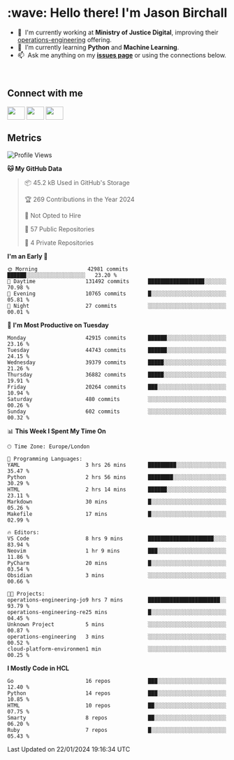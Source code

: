 <h1 align="left" id="jason-title">:wave: Hello there! I'm Jason Birchall</h1>

- :office: &nbsp;I'm currently working at **Ministry of Justice Digital**, improving their [operations-engineering](https://github.com/ministryofjustice/operations-engineering) offering.
- :seedling: &nbsp;I’m currently learning **Python** and **Machine Learning**.
- :mailbox: &nbsp;Ask me anything on my **[issues page]** or using the connections below.


<br>

<h2>Connect with me</h2>
<p>
<a href="https://twitter.com/jsonBirchall" target="blank"><img align="center" src="https://cdn.jsdelivr.net/npm/simple-icons@3.0.1/icons/twitter.svg" alt="" height="30" width="40" /></a>
<a href="https://keybase.io/json0" target="blank"><img align="center" src="https://cdn.jsdelivr.net/npm/simple-icons@3.0.1/icons/keybase.svg" alt="" height="30" width="40" /></a>
<a href="https://www.reddit.com/user/kakorate" target="blank"><img align="center" src="https://cdn.jsdelivr.net/npm/simple-icons@3.0.1/icons/reddit.svg" alt="" height="30" width="40" /></a>
</p>

<h2>Metrics</h2>

<!--START_SECTION:waka-->
![Profile Views](http://img.shields.io/badge/Profile%20Views-0-blue)

**🐱 My GitHub Data** 

> 📦 45.2 kB Used in GitHub's Storage 
 > 
> 🏆 269 Contributions in the Year 2024
 > 
> 🚫 Not Opted to Hire
 > 
> 📜 57 Public Repositories 
 > 
> 🔑 4 Private Repositories 
 > 
**I'm an Early 🐤** 

```text
🌞 Morning                42981 commits       ██████░░░░░░░░░░░░░░░░░░░   23.20 % 
🌆 Daytime                131492 commits      ██████████████████░░░░░░░   70.98 % 
🌃 Evening                10765 commits       █░░░░░░░░░░░░░░░░░░░░░░░░   05.81 % 
🌙 Night                  27 commits          ░░░░░░░░░░░░░░░░░░░░░░░░░   00.01 % 
```
📅 **I'm Most Productive on Tuesday** 

```text
Monday                   42915 commits       ██████░░░░░░░░░░░░░░░░░░░   23.16 % 
Tuesday                  44743 commits       ██████░░░░░░░░░░░░░░░░░░░   24.15 % 
Wednesday                39379 commits       █████░░░░░░░░░░░░░░░░░░░░   21.26 % 
Thursday                 36882 commits       █████░░░░░░░░░░░░░░░░░░░░   19.91 % 
Friday                   20264 commits       ███░░░░░░░░░░░░░░░░░░░░░░   10.94 % 
Saturday                 480 commits         ░░░░░░░░░░░░░░░░░░░░░░░░░   00.26 % 
Sunday                   602 commits         ░░░░░░░░░░░░░░░░░░░░░░░░░   00.32 % 
```


📊 **This Week I Spent My Time On** 

```text
🕑︎ Time Zone: Europe/London

💬 Programming Languages: 
YAML                     3 hrs 26 mins       █████████░░░░░░░░░░░░░░░░   35.47 % 
Python                   2 hrs 56 mins       ████████░░░░░░░░░░░░░░░░░   30.29 % 
HTML                     2 hrs 14 mins       ██████░░░░░░░░░░░░░░░░░░░   23.11 % 
Markdown                 30 mins             █░░░░░░░░░░░░░░░░░░░░░░░░   05.26 % 
Makefile                 17 mins             █░░░░░░░░░░░░░░░░░░░░░░░░   02.99 % 

🔥 Editors: 
VS Code                  8 hrs 9 mins        █████████████████████░░░░   83.94 % 
Neovim                   1 hr 9 mins         ███░░░░░░░░░░░░░░░░░░░░░░   11.86 % 
PyCharm                  20 mins             █░░░░░░░░░░░░░░░░░░░░░░░░   03.54 % 
Obsidian                 3 mins              ░░░░░░░░░░░░░░░░░░░░░░░░░   00.66 % 

🐱‍💻 Projects: 
operations-engineering-jo9 hrs 7 mins        ███████████████████████░░   93.79 % 
operations-engineering-re25 mins             █░░░░░░░░░░░░░░░░░░░░░░░░   04.45 % 
Unknown Project          5 mins              ░░░░░░░░░░░░░░░░░░░░░░░░░   00.87 % 
operations-engineering   3 mins              ░░░░░░░░░░░░░░░░░░░░░░░░░   00.52 % 
cloud-platform-environmen1 min               ░░░░░░░░░░░░░░░░░░░░░░░░░   00.25 % 
```

**I Mostly Code in HCL** 

```text
Go                       16 repos            ███░░░░░░░░░░░░░░░░░░░░░░   12.40 % 
Python                   14 repos            ███░░░░░░░░░░░░░░░░░░░░░░   10.85 % 
HTML                     10 repos            ██░░░░░░░░░░░░░░░░░░░░░░░   07.75 % 
Smarty                   8 repos             ██░░░░░░░░░░░░░░░░░░░░░░░   06.20 % 
Ruby                     7 repos             █░░░░░░░░░░░░░░░░░░░░░░░░   05.43 % 
```




 Last Updated on 22/01/2024 19:16:34 UTC
<!--END_SECTION:waka-->

<!-- links -->

[issues page]: https://github.com/jasonBirchall/jasonBirchall/issues "jasonBirchall/issues"
